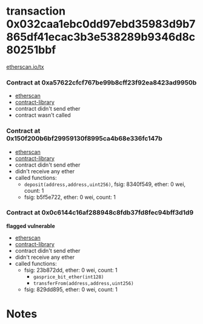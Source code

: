 # transaction 0x032caa1ebc0dd97ebd35983d9b7865df41ecac3b3e538289b9346d8c80251bbf

[etherscan.io/tx](https://etherscan.io/tx/0x032caa1ebc0dd97ebd35983d9b7865df41ecac3b3e538289b9346d8c80251bbf)


### Contract at 0xa57622cfcf767be99b8cff23f92ea8423ad9950b

* [etherscan](https://etherscan.io/address/0xa57622cfcf767be99b8cff23f92ea8423ad9950b)
* [contract-library](https://contract-library.com/contracts/Ethereum/a57622cfcf767be99b8cff23f92ea8423ad9950b)
* contract didn't send ether
* contract wasn't called


### Contract at 0x150f200b6bf29959130f8995ca4b68e336fc147b

* [etherscan](https://etherscan.io/address/0x150f200b6bf29959130f8995ca4b68e336fc147b)
* [contract-library](https://contract-library.com/contracts/Ethereum/150f200b6bf29959130f8995ca4b68e336fc147b)
* contract didn't send ether
* didn't receive any ether
* called functions:
    * `deposit(address,address,uint256)`, fsig: 8340f549, ether: 0 wei, count: 1
    * fsig: b5f5e722, ether: 0 wei, count: 1


### Contract at 0x0c6144c16af288948c8fdb37fd8fec94bff3d1d9

**flagged vulnerable**

* [etherscan](https://etherscan.io/address/0x0c6144c16af288948c8fdb37fd8fec94bff3d1d9)
* [contract-library](https://contract-library.com/contracts/Ethereum/0c6144c16af288948c8fdb37fd8fec94bff3d1d9)
* contract didn't send ether
* didn't receive any ether
* called functions:
    * fsig: 23b872dd, ether: 0 wei, count: 1
        * `gasprice_bit_ether(int128)`
        * `transferFrom(address,address,uint256)`
    * fsig: 829dd895, ether: 0 wei, count: 1

# Notes

